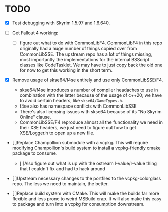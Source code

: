 # TODO

- [x] Test debugging with Skyrim 1.5.97 and 1.6.640. 

- [ ] Get Fallout 4 working:
  - [ ] figure out what to do with CommonLibF4. CommonLibF4 in this repo originally had a huge number of things copied over from CommonLibSSE. The upstream repo has a lot of things missing, most importantly the implementations for the internal BSScript classes like CodeTasklet. We may have to just copy back the old one for now to get this working in the short term.

- [x] Remove usage of skse64/f4se entirely and use only CommonLibSSE/F4.  
  - skse64/f4se introduces a number of compiler headaches to use in combination with the latter because of the usage of c++20; we have to avoid certain headers, like `skse64/GameTypes.h`.
  - f4se also has namespace conflicts with CommonLibSSE
  - There's also licensing issues with skse64 because of its "No Skyrim Online" clause. 
  - CommonLibSSE/F4 reproduce almost all the functionality we need in their XSE headers, we just need to figure out how to get XSE/Logger.h to open up a new file.

- [ ]Replace Champollion submodule with a vcpkg. This will require modifying Champollion's build system to install a vcpkg-friendly cmake package to consume.
  - [ ]Also figure out what is up with the ostream l-value/r-value thing that I couldn't fix and had to hack around

- [ ]Upstream necessary changes to the portfiles to the vcpkg-colorglass repo. The less we need to maintain, the better.

- [ ]Replace build system with CMake. This will make the builds far more flexible and less prone to weird MSBuild crap. It will also make this easy to package and turn into a vcpkg for consumption downstream.